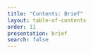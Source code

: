 ```yaml
---
title: "Contents: Brief"
layout: table-of-contents
order: 11
presentation: brief
search: false
---
```

